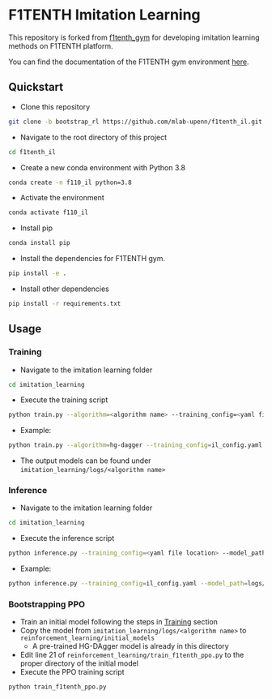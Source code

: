 # F1TENTH Imitation Learning

This repository is forked from [f1tenth_gym](https://github.com/f1tenth/f1tenth_gym) for developing imitation learning methods on F1TENTH platform.

You can find the documentation of the F1TENTH gym environment [here](https://f1tenth-gym.readthedocs.io/en/latest/).

## Quickstart
- Clone this repository
```bash
git clone -b bootstrap_rl https://github.com/mlab-upenn/f1tenth_il.git
```

- Navigate to the root directory of this project
```bash
cd f1tenth_il
```

- Create a new conda environment with Python 3.8
```bash
conda create -n f110_il python=3.8
```

- Activate the environment
```bash
conda activate f110_il
```

- Install pip
```bash
conda install pip  
```

- Install the dependencies for F1TENTH gym.
```bash
pip install -e .
```

- Install other dependencies
```bash
pip install -r requirements.txt
```

## Usage
### Training
- Navigate to the imitation learning folder
```bash
cd imitation_learning
```

- Execute the training script
```bash
python train.py --algorithm=<algorithm name> --training_config=<yaml file location>
```

- Example:
```bash
python train.py --algorithm=hg-dagger --training_config=il_config.yaml
```

- The output models can be found under ```imitation_learning/logs/<algorithm name>```

### Inference
- Navigate to the imitation learning folder
```bash
cd imitation_learning
```

- Execute the inference script
```bash
python inference.py --training_config=<yaml file location> --model_path=<model path>
```

- Example:
```bash
python inference.py --training_config=il_config.yaml --model_path=logs/HGDAgger_svidx_1_dist_300_expsamp_36761.pkl
```

### Bootstrapping PPO
- Train an initial model following the steps in [Training](#training) section
- Copy the model from ```imitation_learning/logs/<algorithm name>``` to ```reinforcement_learning/initial_models```
    - A pre-trained HG-DAgger model is already in this directory
- Edit line 21 of ```reinforcement_learning/train_f1tenth_ppo.py``` to the proper directory of the initial model
- Execute the PPO training script
```bash
python train_f1tenth_ppo.py
```
    

